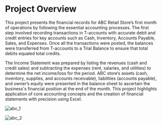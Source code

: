 # Project Overview

This project presents the financial records for ABC Retail Store’s first month of operations by following the essential accounting processes. The first step involved recording transactions in T-accounts with accurate debit and credit entries for key accounts such as Cash, Inventory, Accounts Payable, Sales, and Expenses. Once all the transactions were posted, the balances were transferred from T-accounts to a Trial Balance to ensure that total debits equaled total credits. 

The Income Statement was prepared by listing the revenues (cash and credit sales) and subtracting the expenses (rent, salaries, and utilities) to determine the net income/loss for the period. ABC store’s assets (cash, inventory, supplies, and accounts receivable), liabilities (accounts payable), and owner’s equity were presented in the balance sheet to ascertain the business's financial position at the end of the month. This project highlights application of core accounting concepts and the creation of financial statements with precision using Excel.


![abc_1](https://github.com/user-attachments/assets/00491c37-debe-4d27-b493-67f0ff01e937)


![abc_2](https://github.com/user-attachments/assets/2d639546-2eb8-4800-8f4b-ca768af2482a)
